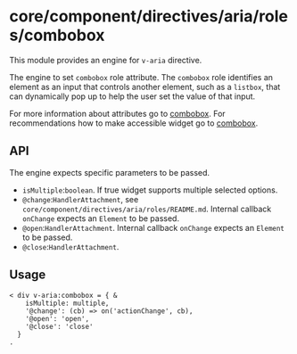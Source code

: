 # core/component/directives/aria/roles/combobox

This module provides an engine for `v-aria` directive.

The engine to set `combobox` role attribute.
The `combobox` role identifies an element as an input that controls another element, such as a `listbox`, that can dynamically pop up to help the user set the value of that input.

For more information about attributes go to [combobox](`https://developer.mozilla.org/en-US/docs/Web/Accessibility/ARIA/Roles/combobox_role`).
For recommendations how to make accessible widget go to [combobox](`https://www.w3.org/WAI/ARIA/apg/patterns/combobox/`).

## API

The engine expects specific parameters to be passed.
- `isMultiple`:`boolean`.
If true widget supports multiple selected options.
- `@change`:`HandlerAttachment`, see `core/component/directives/aria/roles/README.md`.
Internal callback `onChange` expects an `Element` to be passed.
- `@open`:`HandlerAttachment`.
Internal callback `onChange` expects an `Element` to be passed.
- `@close`:`HandlerAttachment`.

## Usage

```
< div v-aria:combobox = { &
    isMultiple: multiple,
    '@change': (cb) => on('actionChange', cb),
    '@open': 'open',
    '@close': 'close'
  }
.
```
